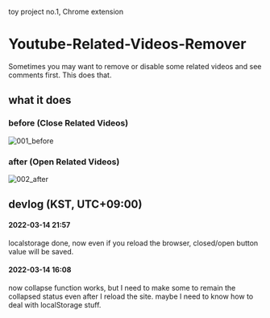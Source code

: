 toy project no.1, Chrome extension

# Youtube-Related-Videos-Remover
Sometimes you may want to remove or disable some related videos and see comments first. This does that.

## what it does
### before (Close Related Videos)
![001_before](https://user-images.githubusercontent.com/96367152/158127630-8a9fd25e-889d-48c2-9b92-8e8d97221094.png)
### after (Open Related Videos)
![002_after](https://user-images.githubusercontent.com/96367152/158127637-719286e7-d0b9-48bd-9a96-133e34567ad4.png)

## devlog (KST, UTC+09:00)

#### 2022-03-14 21:57
localstorage done, now even if you reload the browser, closed/open button value will be saved.

#### 2022-03-14 16:08
now collapse function works, but I need to make some to remain the collapsed status even after I reload the site.
maybe I need to know how to deal with localStorage stuff.